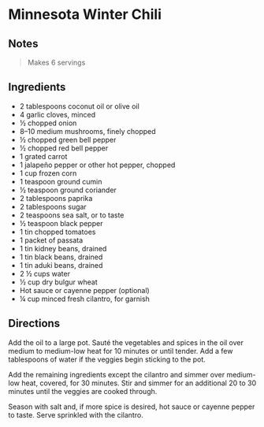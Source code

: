 # Minnesota Winter Chili

## Notes

> Makes 6 servings

## Ingredients

- 2 tablespoons coconut oil or olive oil
- 4 garlic cloves, minced
- &#189; chopped onion
- 8–10 medium mushrooms, finely chopped
- &#189; chopped green bell pepper
- &#189; chopped red bell pepper
- 1 grated carrot
- 1 jalapeño pepper or other hot pepper, chopped
- 1 cup frozen corn
- 1 teaspoon ground cumin
- &#189; teaspoon ground coriander
- 2 tablespoons paprika
- 2 tablespoons sugar
- 2 teaspoons sea salt, or to taste
- &#189; teaspoon black pepper
- 1 tin chopped tomatoes
- 1 packet of passata
- 1 tin kidney beans, drained
- 1 tin black beans, drained
- 1 tin aduki beans, drained
- 2 &#189; cups water
- &#189; cup dry bulgur wheat
- Hot sauce or cayenne pepper (optional)
- &#188; cup minced fresh cilantro, for garnish

## Directions

Add the oil to a large pot. Sauté the vegetables and spices in the oil over medium to medium-low heat for 10 minutes or until tender. Add a few tablespoons of water if the veggies begin sticking to the pot.

Add the remaining ingredients except the cilantro and simmer over medium-low heat, covered, for 30 minutes. Stir and simmer for an additional 20 to 30 minutes until the veggies are cooked through.

Season with salt and, if more spice is desired, hot sauce or cayenne pepper to taste. Serve sprinkled with the cilantro.
